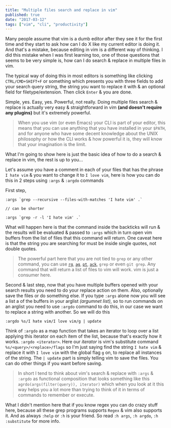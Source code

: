 ```yaml
---
title: "Multiple files search and replace in vim"
published: true
date: "2017-03-12"
tags: ["vim", "cli", "productivity"]
---
```


Many people assume that vim is a dumb editor after they see it for the first time and they start to ask how can I do X like my current editor is doing it. And that's a mistake, because editing in vim is a different way of thinking. I did this mistake when I was first learning too, one of those questions that seems to be very simple is, how can I do search & replace in multiple files in vim.

The typical way of doing this in most editors is something like clicking `CTRL/CMD+SHIFT+F` or something which presents you with three fields to add your search query string, the string you want to replace it with & an optional field for filetype/extension. Then click `Enter` & you are done.

Simple, yes. Easy, yes. Powerful, not really. Doing multiple files search & replace is actually very easy & straightforward in vim **(and doesn't require any plugins)** but it's extremely powerful.

> When you use vim (or even Emacs) your CLI is part of your editor, this means that you can use anything that you have installed in your `$PATH`, and for anyone who have some decent knowledge about the UNIX philosophy or how the CLI works & how powerful it is, they will know that your imagination is the limit.

What I'm going to show here is just the basic idea of how to do a search & replace in vim, the rest is up to you...

Let's assume you have a comment in each of your files that has the phrase `I hate vim` & you want to change it to `I love vim`, here is how you can do this in 2 steps using `:args` & `:argdo` commands

First step,

```
:args `grep --recursive --files-with-matches 'I hate vim' .`

// can be shorter

:args `grep -r -l 'I hate vim' .`
```

What will happen here is that the command inside the backticks will run & the results will be evaluated & passed to `:args` which in turn open vim buffers from the list of files that this command will return. One caveat here is that the string you are searching for must be inside single quotes, not double quotes.

> The powerful part here that you are not tied to `grep` or any other command, you can use [`rg`](https://github.com/BurntSushi/ripgrep), [`ag`](https://github.com/ggreer/the_silver_searcher), [`pt`](https://github.com/monochromegane/the_platinum_searcher), [`ack`](https://beyondgrep.com/), `grep` or even `git grep`. Any command that will return a list of files to vim will work. vim is just a consumer here.

Second & last step, now that you have multiple buffers opened with your search results you need to do your replace action on them. Also, optionally save the files or do something else. If you type `:args` alone now you will see a list a of the buffers in your arglist _(argumnet list)_, so to run commands on an arglist you need to use `:argdo` command to do this, in our case we want to replace a string with another. So we will do this

```
:argdo %s/I hate vim/I love vim/g | update
```

Think of `:argdo` as a map function that takes an iterator to loop over a list applying this iterator on each item of the list, because that's exactly how it works. `:argdo <iterator>`. Here our _iterator_ is vim's substitute command `%s/<query>/<replace>/flags` so I'm just saying find the string `I hate vim` & replace it with `I love vim` with the global flag `g` on, to replace all instances of the string. The `| update` part is simply telling vim to save the files. You can do other things if you want before saving.

> In short I tend to think about vim's search & replace with `:args` & `:argdo` as functional composition that looks something like this `agrdo(args(filter(query)), iterator)` which when you look at it this way helps you a lot more than trying to think of it in terms of commands to remember or execute.

What I didn't mention here that if you know regex you can do crazy stuff here, because all these grep programs supports `Regex` & vim also supports it. And as always `:help` or `:h` is your friend. So read `:h args`, `:h argdo`, `:h :substitute` for more info.
